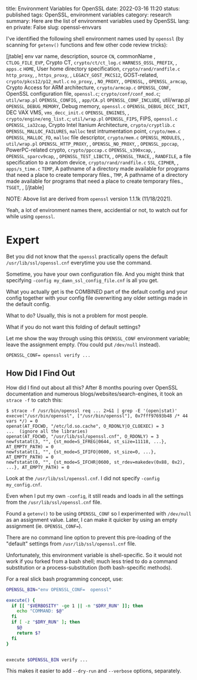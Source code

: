 title: Environment Variables for OpenSSL
date: 2022-03-16 11:20
status: published
tags: OpenSSL, environment variables
category: research
summary: Here are the list of environment variables used by OpenSSL
lang: en
private: False
slug: openssl-envvars

I've identified the following shell environment names used by `openssl` 
(by scanning for `getenv()` functions and few other code review tricks):

[jtable]
env var name, description, source
`CN`, commonName ,
`CTLOG_FILE_EVP`, Crypto CT, `crypto/ct/ct_log.c`
`HARNESS_OSSL_PREFIX`, , `apps.c`
`HOME`, User home directory specification, `crypto/rand/randfile.c`
`http_proxy`, ,
`https_proxy`, ,
`LEGACY_GOST_PKCS12`, GOST-related, `crypto/pkcs12/p12_mutl.c`
`no_proxy`, ,
`NO_PROXY`, ,
`OPENSSL`, ,
`OPENSSL_armcap`, Crypto Access for ARM architecture, `crypto/armcap.c`
`OPENSSL_CONF`, OpenSSL configuration file, `openssl.c`; `crypto/conf/conf_mod.c`; `util/wrap.pl`
`OPENSSL_CONFIG`, , `app/CA.pl`
`OPENSSL_CONF_INCLUDE`, util/wrap.pl
`OPENSSL_DEBUG_MEMORY`, Debug memory, `openssl.c`
`OPENSSL_DEBUG_DECC_INIT`, DEC VAX VMS, `vms_decc_init.c`
`OPENSSL_ENGINES`, , `crypto/engine/eng_list.c`; `util/wrap.pl`
`OPENSSL_FIPS`, FIPS, `openssl.c`
`OPENSSL_ia32cap`, Crypto Intel Itanium Architecture, `crypto/cryptlib.c`
`OPENSSL_MALLOC_FAILURES`, `malloc` test intrumentation point, `crypto/mem.c`
`OPENSSL_MALLOC_FD`, `malloc` file descriptor, `crypto/mem.c`
`OPENSSL_MODULES`, , `util/wrap.pl`
`OPENSSL_HTTP_PROXY`, ,
`OPENSSL_NO_PROXY`, ,
`OPENSSL_ppccap`, PowerPC-related crypto, `crypto/ppccap.c`
`OPENSSL_s390xcap`, ,
`OPENSSL_sparcv9cap`, ,
`OPENSSL_TEST_LIBCTX`, ,
`OPENSSL_TRACE`, ,
`RANDFILE`, a file specification to a random device, `crypto/rand/randfile.c`
`SSL_CIPHER`, , `apps/s_time.c`
`TEMP`, A pathname of a directory made available for programs that need a place to create temporary files.,
`TMP`, A pathname of a directory made available for programs that need a place to create temporary files.,
`TSGET`, ,
[/jtable]

NOTE: Above list are derived from `openssl` version 1.1.1k (11/18/2021).

Yeah, a lot of environment names there, accidential or not, to watch out for while using `openssl`.  

Expert
======

Bet you did not know that the `openssl` practically opens the default `/usr/lib/ssl/openssl.cnf` everytime you use the command.

Sometime, you have your own configuration file.  And you might think that specifying `-config my_damn_ssl_config_file.cnf` is all you get.  

What you actually get is the COMBINED part of the default config and your config together with your config file overwriting any older settings made in the default config.

What to do?  Usually, this is not a problem for most people.

What if you do not want this folding of default settings?

Let me show the way through using this `OPENSSL_CONF` environment variable; leave the assignment empty.  (You could put `/dev/null` instead).

```console
OPENSSL_CONF= openssl verify ...
```

How Did I Find Out
------------------

How did I find out about all this? After 8 months pouring over OpenSSL documentation and numerous blogs/websites/search-engines, it took an `strace -f` to catch this:

```console
$ strace -f /usr/bin/openssl req ... 2>&1 | grep -E '(open|stat)'
execve("/usr/bin/openssl", ["/usr/bin/openssl"], 0x7fff97693b48 /* 44 vars */) = 0
openat(AT_FDCWD, "/etc/ld.so.cache", O_RDONLY|O_CLOEXEC) = 3
...  (ignore all the libraries)
openat(AT_FDCWD, "/usr/lib/ssl/openssl.cnf", O_RDONLY) = 3
newfstatat(3, "", {st_mode=S_IFREG|0644, st_size=11118, ...}, AT_EMPTY_PATH) = 0
newfstatat(1, "", {st_mode=S_IFIFO|0600, st_size=0, ...}, AT_EMPTY_PATH) = 0
newfstatat(0, "", {st_mode=S_IFCHR|0600, st_rdev=makedev(0x88, 0x2), ...}, AT_EMPTY_PATH) = 0
```

Look at the `/usr/lib/ssl/openssl.cnf`.  I did not specify `-config my_config.cnf`.

Even when I put my own `-config`, it still reads and loads in all the settings from the `/usr/lib/ssl/openssl.cnf` file.

Found a `getenv()` to be using `OPENSSL_CONF` so I experimented with `/dev/null` as an assignment value.   Later, I can make it quicker by using an empty assignment (ie. `OPENSSL_CONF=`).

There are no command line option to prevent this pre-loading of the "default" settings from `/usr/lib/ssl/openssl.cnf` file.

Unfortunately, this environment variable is shell-specific.  So it would not work if you forked from a bash shell;  much less tried to do a command substitution or a process-substitution (both bash-specific methods).

For a real slick bash programming concept, use:

```bash
OPENSSL_BIN="env OPENSSL_CONF=  openssl"

execute() {
  if [[ "$VERBOSITY" -ge 1 || -n "$DRY_RUN" ]]; then
    echo "COMMAND: $@"
  fi
  if [ -z "$DRY_RUN" ]; then
    $@
    return $?
  fi
}


execute $OPENSSL_BIN verify ...
```

This makes it easier to add `--dry-run` and `--verbose` options, separately.
